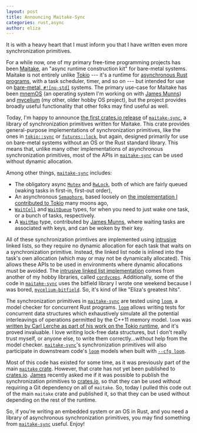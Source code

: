 ```yaml
---
layout: post
title: Announcing Maitake-Sync
categories: rust,async
author: eliza
---
```


It is with a heavy heart that I must inform you that I have written even more
synchronization primitives.

For a while now, one of my primary free-time programming projects has been
[Maitake], an "async runtime construction kit" for bare-metal systems. Maitake
is not entirely unlike [Tokio] --- it's a runtime for [asynchronous Rust
programs][core-task], with a task scheduler, timer, and so on --- but intended
for use on [bare-metal, `#![no-std]`][no-std] systems. The primary use-case for
Maitake has been [mnemOS] (an operating system I'm working on with [James
Munns]) and [mycelium] (my other, older hobby OS project), but the project
provides broadly useful functionality that other folks may find useful as well.

Today, I'm happy to announce [the first crates.io release] of [`maitake-sync`], a
library of synchronization primitives written for Maitake. This crate provides
general-purpose implementations of synchronization primitives, like the ones in
[`tokio::sync`] or [`futures::lock`], but again, designed primarily for use on
bare-metal systems without an OS or the Rust standard library. This means that,
unlike many other implementations of asynchronous synchronization primitives,
most of the APIs in [`maitake-sync`] can be used without dynamic allocation.

Among other things, [`maitake-sync`] includes:

- The obligatory async [`Mutex`] and [`RwLock`], both of which are fairly queued
  (waking tasks in first-in, first-out order),
- An asynchronous [`Semaphore`], based loosely on
  [the implementation I contributed to Tokio][tokio-sem] many moons ago,
- [`WaitCell`] and [`WaitQueue`] types, for when you need to just wake one task,
  or a bunch of tasks, respectively.
- A [`WaitMap`] type, contributed by [James Munns], where waiting tasks are
  associated with keys, and can be woken by their key.

All of these synchronization primtives are implemented using [intrusive] linked
lists, so they require no dynamic allocation for each task that waits on a
synchronization primitive. Instead, the linked list node is inlined into the
task's own allocation (which may or may not be dynamically allocated). This
allows these APIs to be used in environments where dynamic allocations must be
avoided. The [intrusive linked list implementation][cordylist] comes from
another of my hobby libraries, called [`cordyceps`]. Additionally, some of the
code in [`maitake-sync`] uses the bitfield library I wrote one weekend because
I was bored, [`mycelium-bitfield`]. So, it's kind of like "Eliza's greatest
hits".

The synchronization primitives in [`maitake-sync`] are tested using [`loom`], a
model checker for concurrent Rust programs. [`loom`] allows writing tests for
concurrent data structures which exhaustively simulate all the potential
interleavings of operations permitted by the C++11 memory model. `loom` was
[written by Carl Lerche as part of his work on the Tokio runtime][loom-blog],
and it's proved invaluable. I love writing lock-free data structures, but I
don't really trust myself, or anyone else, to write them correctly...without
help from the model checker. [`maitake-sync`]'s synchronization primitives will
also participate in downstream code's [`loom`] models when built with
[`--cfg loom`].

Most of this code has existed for some time, as it was previously part of the
main [`maitake` crate][Maitake]. However, that crate has not yet been published
to [crates.io]. [James][James Munns] recently asked me if it was possible to
publish the synchronization primitives to [crates.io], so that they can be used
without requiring a Git dependency on all of `maitake`. So, today I pulled this
code out of the main `maitake` crate and published it, so that they can be used
without depending on the rest of the runtime.

So, if you're writing an embedded system or an OS in Rust, and you need a
library of asynchronous synchronization primitives, you may find something from
[`maitake-sync`] useful. Enjoy!

[Maitake]: https://mycelium.elizas.website/maitake
[Tokio]: https://tokio.rs
[core-task]: https://doc.rust-lang.org/stable/core/task/index.html
[no-std]: https://docs.rust-embedded.org/book/intro/no-std.html
[mnemOS]: https://mnemos.dev
[James Munns]: https://jamesmunns.com
[mycelium]: https://mycelium.elizas.website
[`tokio::sync`]: https://docs.rs/tokio/latest/tokio/sync/
[`futures::lock`]: https://docs.rs/futures/latest/futures/lock/
[the first crates.io release]: https://crates.io/crates/maitake-sync/0.1.0
[`maitake-sync`]: https://crates.io/crates/maitake-sync
[`Mutex`]: https://docs.rs/maitake-sync/latest/maitake_sync/struct.Mutex.html
[`RwLock`]: https://docs.rs/maitake-sync/latest/maitake_sync/struct.RwLock.html
[`Semaphore`]: https://docs.rs/maitake-sync/latest/maitake_sync/struct.Semaphore.html
[tokio-sem]: https://github.com/tokio-rs/tokio/pull/2325
[`WaitCell`]: https://docs.rs/maitake-sync/latest/maitake_sync/struct.WaitCell.html
[`WaitQueue`]: https://docs.rs/maitake-sync/latest/maitake_sync/struct.WaitQueue.html
[`WaitMap`]: https://docs.rs/maitake-sync/latest/maitake_sync/struct.WaitMap.html
[intrusive]: https://www.boost.org/doc/libs/1_45_0/doc/html/intrusive/intrusive_vs_nontrusive.html
[cordylist]: https://docs.rs/cordyceps/latest/cordyceps/struct.List.html
[`mycelium-bitfield`]: https://crates.io/crates/mycelium-bitfield
[`cordyceps`]: https://crates.io/crates/cordyceps
[`loom`]: https://crates.io/crates/loom
[loom-blog]: https://tokio.rs/blog/2019-10-scheduler#fearless-unsafe-concurrency-with-loom
[`--cfg loom`]: https://docs.rs/loom/latest/loom/#running-loom-tests
[crates.io]: https://crates.io